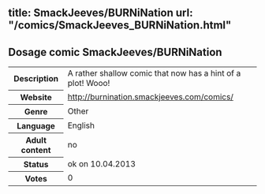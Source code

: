 title: SmackJeeves/BURNiNation
url: "/comics/SmackJeeves_BURNiNation.html"
---
Dosage comic SmackJeeves/BURNiNation
-----------------------------------------

<table class="comicinfo">
<tr>
<th>Description</th><td>A rather shallow comic that now has a hint of a plot! Wooo!</td>
</tr>
<tr>
<th>Website</th><td><a href="http://burnination.smackjeeves.com/comics/">http://burnination.smackjeeves.com/comics/</a></td>
</tr>
<tr>
<th>Genre</th><td>Other</td>
</tr>
<tr>
<th>Language</th><td>English</td>
</tr>
<tr>
<th>Adult content</th><td>no</td>
</tr>
<tr>
<th>Status</th><td>ok on 10.04.2013</td>
</tr>
<tr>
<th>Votes</th><td>0</div></td>
</tr>
</table>
